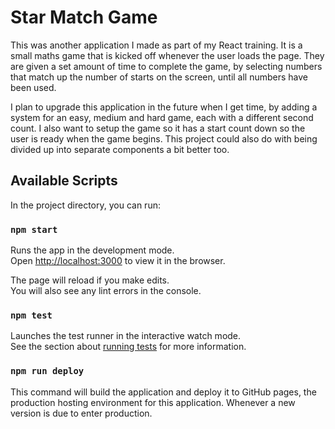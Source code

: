 # Star Match Game

This was another application I made as part of my React training. It is a small maths game that is kicked off whenever the user loads the page. They are given a set amount of time to complete the game, by selecting numbers that match up the number of starts on the screen, until all numbers have been used.

I plan to upgrade this application in the future when I get time, by adding a system for an easy, medium and hard game, each with a different second count. I also want to setup the game so it has a start count down so the user is ready when the game begins. This project could also do with being divided up into separate components a bit better too. 

## Available Scripts

In the project directory, you can run:

### `npm start`

Runs the app in the development mode.\
Open [http://localhost:3000](http://localhost:3000) to view it in the browser.

The page will reload if you make edits.\
You will also see any lint errors in the console.

### `npm test`

Launches the test runner in the interactive watch mode.\
See the section about [running tests](https://facebook.github.io/create-react-app/docs/running-tests) for more information.

### `npm run deploy`

This command will build the application and deploy it to GitHub pages, the production hosting environment for this application. Whenever a new version is due to enter production.